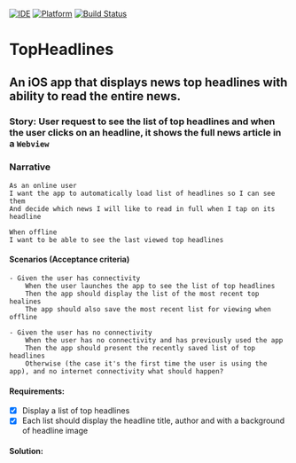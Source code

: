 [![IDE](https://img.shields.io/badge/Xcode-13.2.1-blue.svg)](https://developer.apple.com/xcode/)
[![Platform](https://img.shields.io/badge/iOS-15.2-green.svg)](https://developer.apple.com/ios/)
[![Build Status](https://github.com/wptechprodigy/TopHeadlines/actions/workflows/TopHeadlines.yml/badge.svg)](https://github.com/wptechprodigy/TopHeadlines/actions/workflows/CryptoList.yml)

# TopHeadlines 

## An iOS app that displays news top headlines with ability to read the entire news.

### Story: User request to see the list of top headlines and when the user clicks on an headline, it shows the full news article in a `Webview`

### Narrative

```
As an online user
I want the app to automatically load list of headlines so I can see them
And decide which news I will like to read in full when I tap on its headline

When offline
I want to be able to see the last viewed top headlines
```

#### Scenarios (Acceptance criteria)

```
- Given the user has connectivity 
    When the user launches the app to see the list of top headlines
    Then the app should display the list of the most recent top healines
    The app should also save the most recent list for viewing when offline
    
- Given the user has no connectivity
    When the user has no connectivity and has previously used the app
    Then the app should present the recently saved list of top headlines
    Otherwise (the case it's the first time the user is using the app), and no internet connectivity what should happen?
```

#### Requirements:

- [X] Display a list of top headlines
- [X] Each list should display the headline title, author and with a background of headline image

#### Solution:
 
